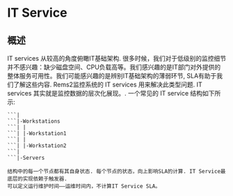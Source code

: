# IT Service
## 概述
IT services 从较高的角度俯瞰IT基础架构. 很多时候，我们对于低级别的监控细节并不感兴趣：缺少磁盘空间、CPU负载高等。我们感兴趣的是IT部门对外提供的整体服务可用性。我们可能感兴趣的是辨别IT基础架构的薄弱环节, SLA有助于我们了解这些内容.
Rems2监控系统的 IT services 用来解决此类型问题.
IT services 其实就是监控数据的层次化展现。.
一个常见的 IT service 结构如下所示:
``` IT Service
```|
```|-Workstations
```| |
```| |-Workstation1
```| |
```| |-Workstation2
```|
```|-Servers

结构中的每一个节点都有其自身状态. 每个节点的状态，向上影响SLA的计算. IT Service最底层的实现依赖于触发器. 
可以定义运行维护时间——运维时间内，不计算IT Service SLA。